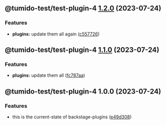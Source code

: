 ## @tumido-test/test-plugin-4 [1.2.0](https://github.com/tumido/test-npm-publish-migration-2/compare/@tumido-test/test-plugin-4@1.1.0...@tumido-test/test-plugin-4@1.2.0) (2023-07-24)


### Features

* **plugins:** update them all again ([c557726](https://github.com/tumido/test-npm-publish-migration-2/commit/c557726d5b75cf345fcf50f45e6a6281a2909f5a))

## @tumido-test/test-plugin-4 [1.1.0](https://github.com/tumido/test-npm-publish-migration-2/compare/@tumido-test/test-plugin-4@1.0.0...@tumido-test/test-plugin-4@1.1.0) (2023-07-24)


### Features

* **plugins:** update them all ([fc787aa](https://github.com/tumido/test-npm-publish-migration-2/commit/fc787aa160288a524e2bb06d5c1ab3c72f8e0774))

## @tumido-test/test-plugin-4 1.0.0 (2023-07-24)


### Features

* this is the current-state of backstage-plugins ([e49d308](https://github.com/tumido/test-npm-publish-migration-2/commit/e49d30830fa11898df24d879c21c82fd624df7ba))
